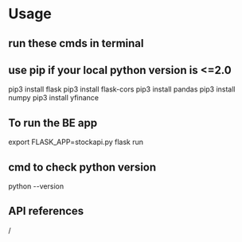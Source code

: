 # Usage 

## run these cmds in terminal
## use pip if your local python version is <=2.0
pip3 install flask
pip3 install flask-cors
pip3 install pandas
pip3 install numpy
pip3 install yfinance

## To run the BE app
export FLASK_APP=stockapi.py
flask run


## cmd to check python version
python --version

## API references
/